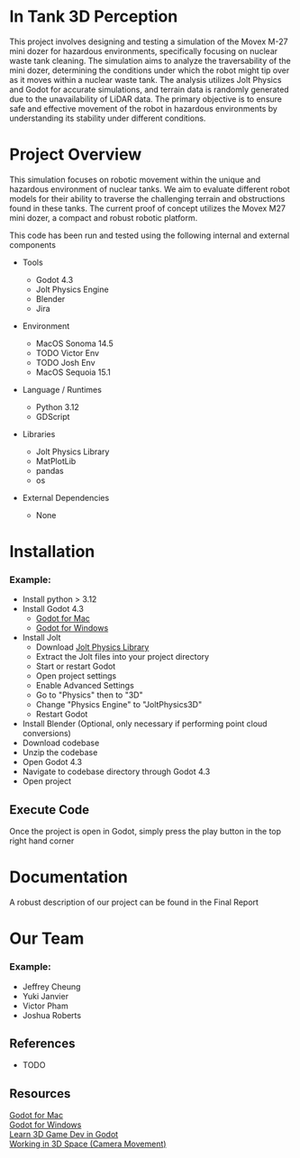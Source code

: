 # In Tank 3D Perception

This project involves designing and testing a simulation of the Movex M-27 mini dozer for hazardous environments, specifically focusing on nuclear waste tank cleaning. The simulation aims to analyze the traversability of the mini dozer, determining the conditions under which the robot might tip over as it moves within a nuclear waste tank. The analysis utilizes Jolt Physics and Godot for accurate simulations, and terrain data is randomly generated due to the unavailability of LiDAR data. The primary objective is to ensure safe and effective movement of the robot in hazardous environments by understanding its stability under different conditions.

# Project Overview
This simulation focuses on robotic movement within the unique and hazardous environment of nuclear tanks. We aim to evaluate different robot models for their ability to traverse the challenging terrain and obstructions found in these tanks. The current proof of concept utilizes the Movex M27 mini dozer, a compact and robust robotic platform.

This code has been run and tested using the following internal and external components

- Tools
    - Godot 4.3
    - Jolt Physics Engine
    - Blender
    - Jira

- Environment
    - MacOS Sonoma 14.5
    - TODO Victor Env
    - TODO Josh Env
    - MacOS Sequoia 15.1

- Language / Runtimes
    - Python 3.12
    - GDScript

- Libraries
    - Jolt Physics Library
    - MatPlotLib
    - pandas
    - os

- External Dependencies
    - None

# Installation

<!-- How do I download/use the tool -->

### Example:

- Install python > 3.12
- Install Godot 4.3
    - <a href="https://godotengine.org/download/macos/">Godot for Mac</a><br />
    - <a href="https://godotengine.org/download/windows/">Godot for Windows</a><br />
- Install Jolt
    - Download <a href="https://godotengine.org/asset-library/asset/1918">Jolt Physics Library</a>
    - Extract the Jolt files into your project directory
    - Start or restart Godot
    - Open project settings
    - Enable Advanced Settings
    - Go to "Physics" then to "3D"
    - Change "Physics Engine" to "JoltPhysics3D"
    - Restart Godot
- Install Blender (Optional, only necessary if performing point cloud conversions)
- Download codebase
- Unzip the codebase
- Open Godot 4.3
- Navigate to codebase directory through Godot 4.3
- Open project

## Execute Code

Once the project is open in Godot, simply press the play button in the top right hand corner

# Documentation

A robust description of our project can be found in the Final Report

# Our Team

### Example:
- Jeffrey Cheung
- Yuki Janvier
- Victor Pham
- Joshua Roberts

## References

- TODO

## Resources
<a href="https://godotengine.org/download/macos/">Godot for Mac</a><br />
<a href="https://godotengine.org/download/windows/">Godot for Windows</a><br />
<a href="https://docs.godotengine.org/en/stable/getting_started/first_3d_game/index.html">Learn 3D Game Dev in Godot</a><br />
<a href="https://docs.godotengine.org/en/stable/tutorials/3d/introduction_to_3d.html#d-viewport">Working in 3D Space (Camera Movement)</a><br />
